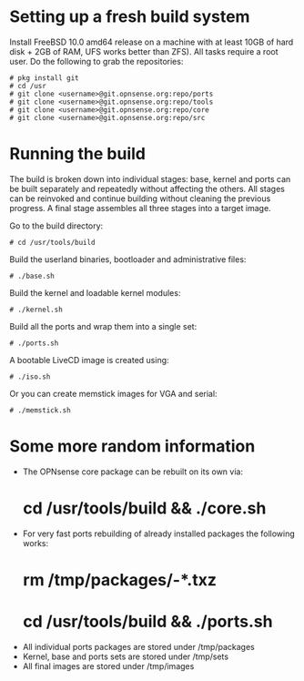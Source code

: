 Setting up a fresh build system
===============================

Install FreeBSD 10.0 amd64 release on a machine with at least
10GB of hard disk + 2GB of RAM, UFS works better than ZFS).
All tasks require a root user.  Do the following to grab
the repositories:

    # pkg install git
    # cd /usr
    # git clone <username>@git.opnsense.org:repo/ports
    # git clone <username>@git.opnsense.org:repo/tools
    # git clone <username>@git.opnsense.org:repo/core
    # git clone <username>@git.opnsense.org:repo/src

Running the build
=================

The build is broken down into individual stages: base,
kernel and ports can be built separately and repeatedly
without affecting the others.  All stages can be reinvoked
and continue building without cleaning the previous progress.
A final stage assembles all three stages into a target image.

Go to the build directory:

    # cd /usr/tools/build

Build the userland binaries, bootloader and administrative
files:

    # ./base.sh

Build the kernel and loadable kernel modules:

    # ./kernel.sh

Build all the ports and wrap them into a single set:

    # ./ports.sh

A bootable LiveCD image is created using:

    # ./iso.sh

Or you can create memstick images for VGA and serial:

    # ./memstick.sh

Some more random information
============================

* The OPNsense core package can be rebuilt on its own via:
    # cd /usr/tools/build && ./core.sh
* For very fast ports rebuilding of already installed packages
  the following works:
    # rm /tmp/packages/<packagename>-*.txz
    # cd /usr/tools/build && ./ports.sh
* All individual ports packages are stored under /tmp/packages
* Kernel, base and ports sets are stored under /tmp/sets
* All final images are stored under /tmp/images
